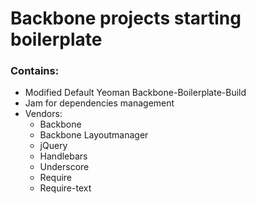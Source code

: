 # Backbone projects starting boilerplate

### Contains:
* Modified Default Yeoman Backbone-Boilerplate-Build
* Jam for dependencies management
* Vendors:
    * Backbone
    * Backbone Layoutmanager
    * jQuery
    * Handlebars
    * Underscore
    * Require
    * Require-text